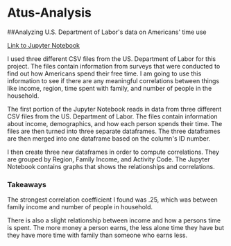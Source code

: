 # Atus-Analysis

##Analyzing U.S. Department of Labor's data on Americans' time use

[Link to Jupyter Notebook](https://github.com/conleydg/atus-analysis/blob/master/wasting_time.ipynb)

I used three different CSV files from the US. Department of Labor for this project. The files contain information from surveys that were conducted to find out how Americans spend their free time. I am going to use this information to see if there are any meaningful correlations between things like income, region, time spent with family, and number of people in the household.

The first portion of the Jupyter Notebook reads in data from three different CSV files from the US. Department of Labor. The files contain information about income, demographics, and how each person spends their time. The files are then turned into three separate dataframes. The three dataframes are then merged into one dataframe based on the column's ID number.

I then create three new dataframes in order to compute correlations. They are grouped by Region, Family Income, and Activity Code. The Jupyter Notebook contains graphs that shows the relationships and correlations.

### Takeaways

The strongest correlation coefficient I found was .25, which was between family income and number of people in household.

There is also a slight relationship between income and how a persons time is spent. The more money a person earns, the less alone time they have but they have more time with family than someone who earns less.

